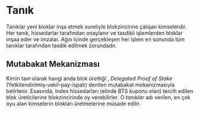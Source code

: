 # Tanık

Tanıklar yeni bloklar inşa etmek suretiyle blokzincirine çalışan kimselerdir.
Her tanık, hissedarlar tarafından onaylanır ve tasdikli işlemlerden bloklar inşaa eder 
ve imzalar. Ağın içinde gerçekleşen her işlem en sonunda tüm tanıklar tarafından 
tasdik  edilmek zorundadır.

## Mutabakat Mekanizması

Kimin tam olarak hangi anda blok *ürettiği* , *Delegated Proof of Stake* 
(Yetkilendirilmiş-vekil-pay-ispatı) denilen mutabakat mekanizmasıyla belirlenir. 
Esasında, Index hissedarları (elinde BTS kuponu olan)  tercih edilen blok 
üreticilerine blokzincirinde oy verebilirler. O *tanıklar* adı verilen, en çok oyu alan 
kimselerin blokları üretmelerine müsade edilir.